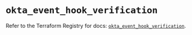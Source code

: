 # `okta_event_hook_verification`

Refer to the Terraform Registry for docs: [`okta_event_hook_verification`](https://registry.terraform.io/providers/okta/okta/4.8.1/docs/resources/event_hook_verification).
